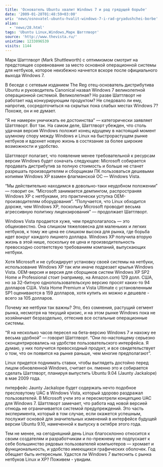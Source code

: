 ```yaml
---
title: 'Основатель Ubuntu хвалит Windows 7 и рад грядущей борьбе'
date: '2009-01-28T01:48:59+03:00'
uri: 'news/osnovatel-ubuntu-hvalit-windows-7-i-rad-gryadushchei-borbe'
alias: 
  - 'news/28.html'
tags: 'Ubuntu Linux,Windows,Марк Шаттлворт'
source: 'http://www.thevista.ru/'
unixtime: 1233096539
visits: 1144
---
```

Марк Шаттлворт (Mark Shuttleworth) с оптимизмом смотрит на предстоящее соревнование за место основной операционной системы для нетбуков, которое неизбежно начнется вскоре после официального выхода Windows 7.

В беседе с сетевым изданием The Reg отец-основатель дистрибутива Ubuntu и руководитель Canonical назвал Windows 7 великолепной операционной системой. Великолепная? Но разве Шаттлворт не работает над конкурирующим продуктом? Не следовало ли ему, напротив, сосредоточиться на скрытых пока слабых местах Windows 7? Похоже, он и не думает.

“Я не намерен уничижать ее достоинства” — категорически заявляет Шаттлворт. Вот так. На самом деле, Шаттлворт убежден, что столь удачная версия Windows положит конец идущему в настоящий момент шумному спору между Windows и Linux на быстрорастущем рынке нетбуков и вдохнет новую жизнь в состязание за более широкие возможности и удобство.

Шаттлворт полагает, что появление менее требовательной к ресурсам версии Windows будет означать следующее: Microsoft собирается продавать дистрибутив за полную стоимость и больше не станет разрешать производителям и сборщикам ПК пользоваться дешевыми копиями Windows XP взамен флагманской ОС — Windows Vista.

“Мы действительно находимся в довольно-таки неудобном положении” — говорит он. “Microsoft занимается демпингом, распространяя Windows XP с нетбуками, это практически уступка OEM-производителям оборудования”. “Получается, что Linux обходится дороже, чем Windows XP, поскольку Microsoft проводит весьма агрессивную политику лицензирования” — продолжает Шаттлворт.

Windows Vista продается хуже, чем предполагалось — это общеизвестно. Она слишком тяжеловесна для маленьких и легких нетбуков, к тому же цена ее слишком высока для рынка, где борьба идет вокруг каждого лишнего доллара. Windows XP получила вторую жизнь в этой нише, поскольку ее цена и производительность превосходно соответствую требованиям компаний, выпускающих нетбуки.

Хотя Microsoft и не субсидирует установку своей системы на нетбуки, использование Windows XP так или иначе подрезает крылья Windows Vista. OEM-версия и версия для сборщиков систем Windows XP SP2 Home и Professional стоит (например, на Amazon.com) 129 долл. США, но за 32-битную однопользовательскую версию просят каких-то 94 долларов США. Vista Home Premium и Vista Ultimate с установленным SP1 оцениваются в 159 долларов, хотя купить их можно и дешевле - всего за 105 долларов.

Почему же нетбуки так важны? Это, без сомнения, растущий сегмент рынка, несмотря на текущий кризис, и на этом рынке Windows пока не хозяйничает безраздельно, оттеснив все остальные операционные системы.

“Я на несколько часов пересел на бета-версию Windows 7 и нахожу ее весьма удобной” — говорит Шаттлворт. “Они по-настоящему серьезно сконцентрировались на удобстве пользовательского интерфейса. Я думаю, у них получится превосходный продукт, и все свидетельствует о том, что он появится на рынке раньше, чем многие предполагают”.

Linux придется поднимать ставки, чтобы выглядеть достойно перед лицом обновленной Windows, считает он. пменно это и собирается сделать Шаттлворт, планируя выпустить Ubuntu 9.04 (Jaunty Jackalope) в мае 2009 года.

пнтерфейс Jaunty Jackalope будет содержать нечто подобное пресловутому UAC в Windows Vista, который здорово раздражал пользователей. В Microsoft учли это и пересмотрели концепцию UAC для Windows 7. Шаттлворт замечает, что работа над новой версией отнюдь не ограничивается системой предупреждений. Это часть эксперимента, который в том случае, если окажется успешным, послужит основой для значительных изменений в интерфейсе будущей версии Ubuntu 9.10, намеченной к выпуску в октябре этого года.

Тем не менее, на сегодняшний день Linux благосклонно относится к своим создателям и разработчикам и по-прежнему не подпускает к себе большинство рядовых пользователей компьютеров — хромает и функциональность, и удобство имеющихся графических оболочек. Год обещает быть интересным. Удастся ли Windows 7 вытеснить с рынка нетбуков Linux и XP? Поживем - увидим.
